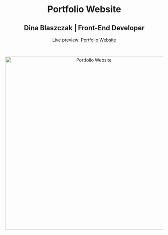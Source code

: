 <h1 align="center">Portfolio Website</h1>
<h2 align="center">Dina Blaszczak | Front-End Developer </h2>
<p align="center">Live preview: <a href="https://themalni.github.io/portfolio">Portfolio Website</a></p><br>
<p align="center">
<img src="https://user-images.githubusercontent.com/34294040/181171590-f9eeae01-1d53-4ad6-af38-bff03d709692.jpg" width="550" alt="Portfolio Website">
</p>
